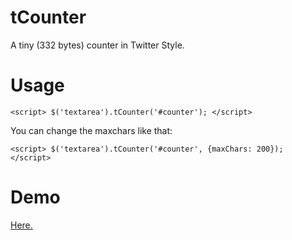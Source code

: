 # tCounter
A tiny (332 bytes) counter in Twitter Style.

# Usage
`<script> $('textarea').tCounter('#counter'); </script>`

You can change the maxchars like that:

`<script> $('textarea').tCounter('#counter', {maxChars: 200}); </script>`

# Demo
[Here.](http://kurtextrem.github.com/tCounter)